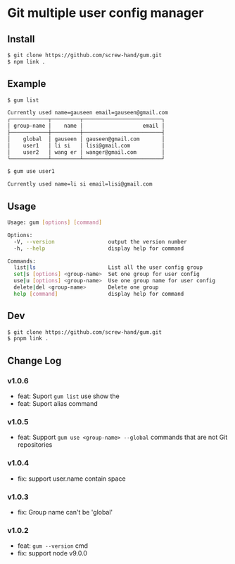 # Git multiple user config manager

## Install

```sh
$ git clone https://github.com/screw-hand/gum.git
$ npm link .
```

## Example

```sh
$ gum list

Currently used name=gauseen email=gauseen@gmail.com
┌────────────┬─────────┬─────────────────────────┐
│ group-name │    name │                   email │
├────────────┼─────────┼─────────────────────────┤
│    global  │ gauseen │ gauseen@gmail.com       │
│    user1   │ li si   │ lisi@gmail.com          │
│    user2   │ wang er │ wanger@gmail.com        │
└────────────┴─────────┴─────────────────────────┘
```

```sh
$ gum use user1

Currently used name=li si email=lisi@gmail.com
```

## Usage

```sh
Usage: gum [options] [command]

Options:
  -V, --version                 output the version number
  -h, --help                    display help for command

Commands:
  list|ls                       List all the user config group
  set|s [options] <group-name>  Set one group for user config
  use|u [options] <group-name>  Use one group name for user config
  delete|del <group-name>       Delete one group
  help [command]                display help for command
```

## Dev

```sh
$ git clone https://github.com/screw-hand/gum.git
$ pnpm link .
```

## Change Log

### v1.0.6

- feat: Suport `gum list` use show the 
- feat: Suport alias command

### v1.0.5

- feat: Support `gum use <group-name> --global` commands that are not Git repositories

### v1.0.4

- fix: support user.name contain space

### v1.0.3

- fix: Group name can't be 'global'

### v1.0.2

- feat: `gum --version` cmd
- fix: support node v9.0.0
